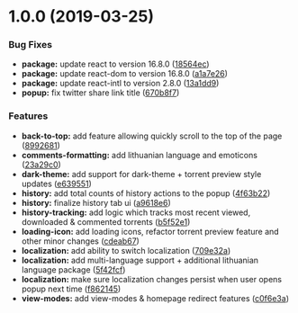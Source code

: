 # 1.0.0 (2019-03-25)


### Bug Fixes

* **package:** update react to version 16.8.0 ([18564ec](https://github.com/SlimDogs/super-linkomanija/commit/18564ec))
* **package:** update react-dom to version 16.8.0 ([a1a7e26](https://github.com/SlimDogs/super-linkomanija/commit/a1a7e26))
* **package:** update react-intl to version 2.8.0 ([13a1dd9](https://github.com/SlimDogs/super-linkomanija/commit/13a1dd9))
* **popup:** fix twitter share link title ([670b8f7](https://github.com/SlimDogs/super-linkomanija/commit/670b8f7))


### Features

* **back-to-top:** add feature allowing quickly scroll to the top of the page ([8992681](https://github.com/SlimDogs/super-linkomanija/commit/8992681))
* **comments-formatting:** add lithuanian language and emoticons ([23a29c0](https://github.com/SlimDogs/super-linkomanija/commit/23a29c0))
* **dark-theme:** add support for dark-theme + torrent preview style updates ([e639551](https://github.com/SlimDogs/super-linkomanija/commit/e639551))
* **history:** add total counts of history actions to the popup ([4f63b22](https://github.com/SlimDogs/super-linkomanija/commit/4f63b22))
* **history:** finalize history tab ui ([a9618e6](https://github.com/SlimDogs/super-linkomanija/commit/a9618e6))
* **history-tracking:** add logic which tracks most recent viewed, downloaded & commented torrents ([b5f52e1](https://github.com/SlimDogs/super-linkomanija/commit/b5f52e1))
* **loading-icon:** add loading icons, refactor torrent preview feature and other minor changes ([cdeab67](https://github.com/SlimDogs/super-linkomanija/commit/cdeab67))
* **localization:** add ability to switch localization ([709e32a](https://github.com/SlimDogs/super-linkomanija/commit/709e32a))
* **localization:** add multi-language support + additional lithuanian language package ([5f42fcf](https://github.com/SlimDogs/super-linkomanija/commit/5f42fcf))
* **localization:** make sure localization changes persist when user opens popup next time ([f862145](https://github.com/SlimDogs/super-linkomanija/commit/f862145))
* **view-modes:** add view-modes & homepage redirect features ([c0f6e3a](https://github.com/SlimDogs/super-linkomanija/commit/c0f6e3a))
